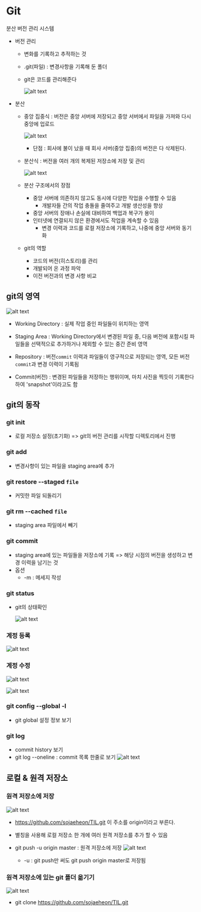 # Git
분산 버전 관리 시스템

- 버전 관리
  - 변화를 기록하고 추적하는 것
  - .git(파일) : 변경사항을 기록해 둔 폴더
  - git은 코드를 관리해준다

    ![alt text](assets/image.png)
    
- 분산
  - 중앙 집중식 : 버전은 중앙 서버에 저장되고 중앙 서버에서 파일을 가져와 다시 중앙에 업로드
  
    ![alt text](assets/image-1.png)
  
    - 단점 : 회사에 불이 났을 때 회사 서버(중앙 집중)의 버전은 다 삭제된다. 

  - 분산식 : 버전을 여러 개의 복제된 저장소에 저장 및 관리
  
    ![alt text](assets/image-2.png)
  
  - 분산 구조에서의 장점
    - 중앙 서버에 의존하지 않고도 동시에 다양한 작업을 수행할 수 있음
      - 개발자들 간의 작업 충돌을 줄여주고 개발 생산성을 향상
    - 중앙 서버의 장애나 손실에 대비하여 백업과 복구가 용이
    - 인터넷에 연결되지 않은 환경에서도 작업을 계속할 수 있음
      - 변경 이력과 코드를 로컬 저장소에 기록하고, 나중에 중앙 서버와 동기화
  
  - git의 역할
    - 코드의 버전(히스토리)를 관리
    - 개발되어 온 과정 파악
    - 이전 버전과의 변경 사항 비교

## git의 영역
![alt text](assets/image-3.png)
- Working Directory : 실제 작업 중인 파일들이 위치하는 영역

- Staging Area : Working Directory에서 변경된 파일 중, 다음 버전에 포함시킬 파일들을 선택적으로 추가하거나 제외할 수 있는 중간 준비 영역
- Repository : 버전`commit` 이력과 파일들이 영구적으로 저장되는 영역, 모든 버전`commit`과 변경 이력이 기록됨
- Commit(버전) : 변경된 파일들을 저장하는 행위이며, 마치 사진을 찍듯이 기록한다 하여 'snapshot'이라고도 함


## git의 동작
### git init
- 로컬 저장소 설정(초기화)
=> git의 버전 관리를 시작할 디렉토리에서 진행
### git add
- 변경사항이 있는 파일을 staging area에 추가
### git restore --staged `file`
- 커밋한 파일 되돌리기
### git rm --cached `file`
- staging area 파일에서 빼기
### git commit
- staging area에 있는 파일들을 저장소에 기록
=> 해당 시점의 버전을 생성하고 변경 이력을 남기는 것
- 옵션
  - -m : 메세지 작성

### git status
- git의 상태확인

  ![alt text](assets/image-4.png)

### 계정 등록
  ![alt text](assets/image-6.png)

### 계정 수정
  ![alt text](assets/image-7.png)

  ![alt text](assets/image-9.png)

### git config --global -l
- git global 설정 정보 보기

### git log
- commit history 보기
- git log --oneline : commit 목록 한줄로 보기
  ![alt text](assets/image-8.png)




## 로컬 & 원격 저장소
### 원격 저장소에 저장

  ![alt text](assets/image-10.png)

  - https://github.com/sojaeheon/TIL.git 이 주소를 origin이라고 부른다.
  - 별칭을 사용해 로컬 저장소 한 개에 여러 원격 저장소를 추가 할 수 있음

  - git push -u origin master : 원격 저장소에 저장
    ![alt text](assets/image-11.png)
    - -u : git push만 써도 git push origin master로 저장됨

### 원격 저장소에 있는 git 폴더 옮기기

  ![alt text](assets/gitclone.png)

  - git clone https://github.com/sojaeheon/TIL.git

  